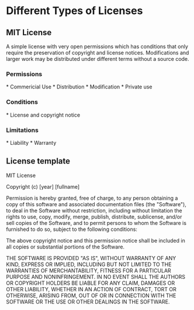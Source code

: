 <h1>Different Types of Licenses</h1>
<h2>MIT License</h2>
<p>A simple license with very open permissions which has conditions that only require the preservation of copyright and license notices. Modifications and larger work may be distributed under different terms without a source code.</p>
<h3>Permissions</h3>
* Commericial Use
* Distribution
* Modification
* Private use
<h3>Conditions</h3>
<p>* License and copyright notice</p>
<h3>Limitations</h3>
<p>* Liability
* Warranty</p>
<h2>License template</h2>
<p>MIT License

Copyright (c) [year] [fullname]

Permission is hereby granted, free of charge, to any person obtaining a copy
of this software and associated documentation files (the "Software"), to deal
in the Software without restriction, including without limitation the rights
to use, copy, modify, merge, publish, distribute, sublicense, and/or sell
copies of the Software, and to permit persons to whom the Software is
furnished to do so, subject to the following conditions:

The above copyright notice and this permission notice shall be included in all
copies or substantial portions of the Software.

THE SOFTWARE IS PROVIDED "AS IS", WITHOUT WARRANTY OF ANY KIND, EXPRESS OR
IMPLIED, INCLUDING BUT NOT LIMITED TO THE WARRANTIES OF MERCHANTABILITY,
FITNESS FOR A PARTICULAR PURPOSE AND NONINFRINGEMENT. IN NO EVENT SHALL THE
AUTHORS OR COPYRIGHT HOLDERS BE LIABLE FOR ANY CLAIM, DAMAGES OR OTHER
LIABILITY, WHETHER IN AN ACTION OF CONTRACT, TORT OR OTHERWISE, ARISING FROM,
OUT OF OR IN CONNECTION WITH THE SOFTWARE OR THE USE OR OTHER DEALINGS IN THE
SOFTWARE.</p>
